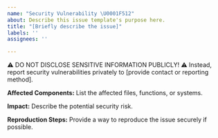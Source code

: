 ```yaml
---
name: "Security Vulnerability \U0001F512"
about: Describe this issue template's purpose here.
title: "[Briefly describe the issue]"
labels: ''
assignees: ''

---
```


⚠ DO NOT DISCLOSE SENSITIVE INFORMATION PUBLICLY! ⚠
Instead, report security vulnerabilities privately to [provide contact or reporting method].

**Affected Components:**
List the affected files, functions, or systems.

**Impact:**
Describe the potential security risk.

**Reproduction Steps:**
Provide a way to reproduce the issue securely if possible.
